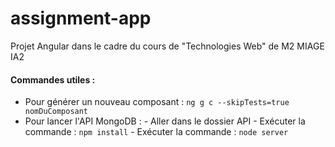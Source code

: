 # assignment-app
Projet Angular dans le cadre du cours de "Technologies Web" de M2 MIAGE IA2

#### Commandes utiles :

 - Pour générer un nouveau composant : ```ng g c --skipTests=true
   nomDuComposant```
  - Pour lancer l'API MongoDB :
		  - Aller dans le dossier API
		  - Exécuter la commande : ```npm install```
		  - Exécuter la commande : ```node server```